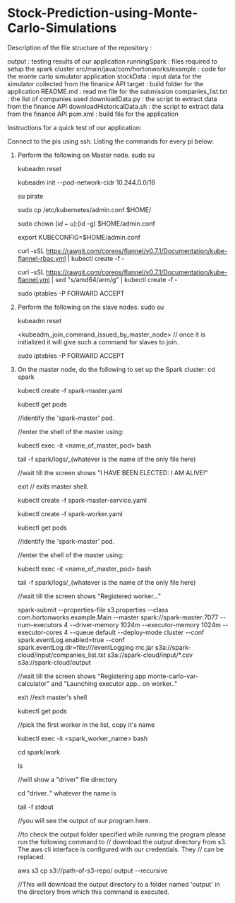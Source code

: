 # Stock-Prediction-using-Monte-Carlo-Simulations

Description of the file structure of the repository :

output  : testing results of our application
runningSpark : files required to setup the spark cluster
src/main/java/com/hortonworks/example : code for the monte carlo simulator application
stockData :  input data for the simulator collected from the finanice API
target :  build folder for the application
README.md : read me file for the submission
companies_list.txt : the list of companies used
downloadData.py : the script to extract data from the finance API
downloadHistoricalData.sh : the script to extract data from the finance API
pom.xml :  build file for the application

Instructions for a quick test of our application:

Connect to the pis using ssh.
Listing the commands for every pi below:


1.	Perform the following on Master node.
	sudo su

	kubeadm reset

	kubeadm init --pod-network-cidr 10.244.0.0/16

	su pirate

	sudo cp /etc/kubernetes/admin.conf $HOME/

	sudo chown $(id -u):$(id -g) $HOME/admin.conf

	export KUBECONFIG=$HOME/admin.conf

	curl -sSL https://rawgit.com/coreos/flannel/v0.7.1/Documentation/kube-flannel-rbac.yml | kubectl create -f -

	curl -sSL https://rawgit.com/coreos/flannel/v0.7.1/Documentation/kube-flannel.yml | sed "s/amd64/arm/g" | kubectl create -f -

	sudo iptables -P FORWARD ACCEPT

2.	Perform the following on the slave nodes.
	sudo su

	kubeadm reset

	<kubeadm_join_command_issued_by_master_node> // once it is initialized it will give such a command for slaves to join.

	sudo iptables -P FORWARD ACCEPT

3.	On the master node, do the following to set up the Spark cluster:
	cd spark

	kubectl create -f spark-master.yaml

	kubectl get pods

	//identify the 'spark-master' pod.

	//enter the shell of the master using:

	kubectl exec -it <name_of_master_pod> bash

	tail -f spark/logs/_(whatever is the name of the only file here)

	//wait till the screen shows "I HAVE BEEN ELECTED: I AM ALIVE!"

	exit // exits master shell.

	kubectl create -f spark-master-service.yaml

	kubectl create -f spark-worker.yaml

	kubectl get pods

	//identify the 'spark-master' pod.

	//enter the shell of the master using:

	kubectl exec -it <name_of_master_pod> bash

	tail -f spark/logs/_(whatever is the name of the only file here)

	//wait till the screen shows "Registered worker..."

	spark-submit --properties-file s3.properties --class com.hortonworks.example.Main --master spark://spark-master:7077 --num-executors 4 --driver-memory 1024m --executor-memory 1024m --executor-cores 4 --queue default --deploy-mode cluster --conf spark.eventLog.enabled=true --conf spark.eventLog.dir=file:///eventLogging mc.jar s3a://spark-cloud/input/companies_list.txt s3a://spark-cloud/input/*.csv s3a://spark-cloud/output

	//wait till the screen shows "Registering app monte-carlo-var-calculator" and "Launching executor app.. on worker.."

	exit //exit master's shell

	kubectl get pods

	//pick the first worker in the list, copy it's name

	kubectl exec -it <spark_worker_name> bash

	cd spark/work

	ls

	//will show a "driver" file directory

	cd "driver.." whatever the name is

	tail -f stdout

	//you will see the output of our program here.

	//to check the output folder specified while running the program please run the following command to
	// download the output directory from s3. The aws cli interface is configured with our credentials. They
	// can be replaced.

	aws s3 cp s3://path-of-s3-repo/ output --recursive

	//This will download the output directory to a folder named 'output' in the directory from which this command is executed.


